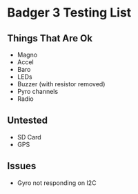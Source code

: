 # Badger 3 Testing List

## Things That Are Ok
* Magno
* Accel
* Baro
* LEDs
* Buzzer (with resistor removed)
* Pyro channels
* Radio

## Untested
* SD Card
* GPS

## Issues
* Gyro not responding on I2C

